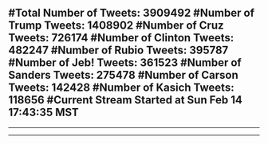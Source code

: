 #Total Number of Tweets: 3909492 
#Number of Trump Tweets: 1408902
#Number of Cruz Tweets: 726174
#Number of Clinton Tweets: 482247
#Number of Rubio Tweets: 395787
#Number of Jeb! Tweets: 361523
#Number of Sanders Tweets: 275478
#Number of Carson Tweets: 142428
#Number of Kasich Tweets: 118656
#Current Stream Started at Sun Feb 14 17:43:35 MST
---
---
---
